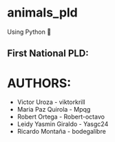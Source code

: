 # **animals_pld**
Using Python :snake:

## First National PLD:


# **AUTHORS:**

* Victor Uroza - viktorkrill
* Maria Paz Quirola - Mpqg
* Robert Ortega - Robert-octavo
* Leidy Yasmin Giraldo - Yasgc24
* Ricardo Montaña - bodegalibre

